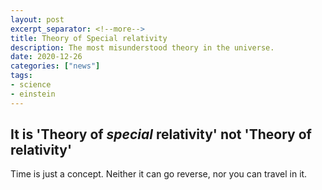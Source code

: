 ```yaml
---
layout: post
excerpt_separator: <!--more-->
title: Theory of Special relativity
description: The most misunderstood theory in the universe.
date: 2020-12-26
categories: ["news"]
tags:
- science
- einstein
---
```


## It is 'Theory of _special_ relativity' not 'Theory of relativity'

Time is just a concept. Neither it can go reverse, nor you can travel in it.